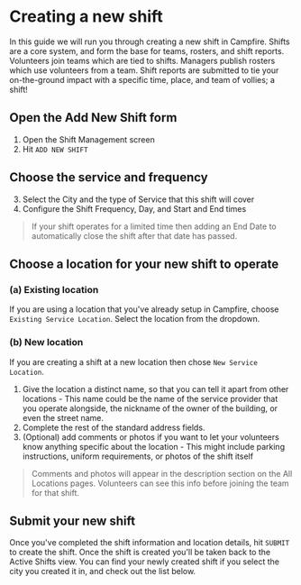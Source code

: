 # Creating a new shift

In this guide we will run you through creating a new shift in Campfire. Shifts are a core system, and form the base for teams, rosters, and shift reports. Volunteers join teams which are tied to shifts. Managers publish rosters which use volunteers from a team. Shift reports are submitted to tie your on-the-ground impact with a specific time, place, and team of vollies; a shift!

## Open the Add New Shift form

1. Open the Shift Management screen
2. Hit `ADD NEW SHIFT`

## Choose the service and frequency

3. Select the City and the type of Service that this shift will cover
4. Configure the Shift Frequency, Day, and Start and End times

> If your shift operates for a limited time then adding an End Date to automatically close the shift after that date has passed.

## Choose a location for your new shift to operate

### (a) Existing location

If you are using a location that you've already setup in Campfire, choose `Existing Service Location`. Select the location from the dropdown.

### (b) New location

If you are creating a shift at a new location then chose `New Service Location`.

1. Give the location a distinct name, so that you can tell it apart from other locations - This name could be the name of the service provider that you operate alongside, the nickname of the owner of the building, or even the street name.
1. Complete the rest of the standard address fields.
1. (Optional) add comments or photos if you want to let your volunteers know anything specific about the location - This might include parking instructions, uniform requirements, or photos of the shift itself

> Comments and photos will appear in the description section on the All Locations pages. Volunteers can see this info before joining the team for that shift.

## Submit your new shift

Once you've completed the shift information and location details, hit `SUBMIT` to create the shift. Once the shift is created you'll be taken back to the Active Shifts view. You can find your newly created shift if you select the city you created it in, and check out the list below.
